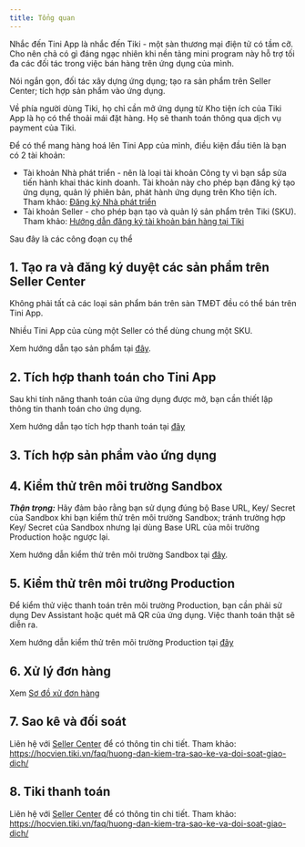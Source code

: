 ```yaml
---
title: Tổng quan
---
```


Nhắc đến Tini App là nhắc đến Tiki - một sàn thương mại điện tử có tầm cỡ. Cho nên chả có gì đáng ngạc nhiên khi nền tảng mini program này hỗ trợ tối đa các đối tác trong việc bán hàng trên ứng dụng của mình.

Nói ngắn gọn, đối tác xây dựng ứng dụng; tạo ra sản phẩm trên Seller Center; tích hợp sản phẩm vào ứng dụng.

Về phía người dùng Tiki, họ chỉ cần mở ứng dụng từ Kho tiện ích của Tiki App là họ có thể thoải mái đặt hàng. Họ sẽ thanh toán thông qua dịch vụ payment của Tiki. 

Để có thể mang hàng hoá lên Tini App của mình, điều kiện đầu tiên là bạn có 2 tài khoản:

- Tài khoản Nhà phát triển - nên là loại tài khoản Công ty vì bạn sắp sửa tiến hành khai thác kinh doanh. Tài khoản này cho phép bạn đăng ký tạo ứng dụng, quản lý phiên bản, phát hành ứng dụng trên Kho tiện ích. Tham khảo: [Đăng ký Nhà phát triển](/docs/developer/introduce/register)
- Tài khoản Seller - cho phép bạn tạo và quản lý sản phẩm trên Tiki (SKU). Tham khảo: [Hướng dẫn đăng ký tài khoản bán hàng tại Tiki](https://hocvien.tiki.vn/faq/huong-dan-dang-ky-ban-hang-va-ky-hop-dong/)

Sau đây là các công đoạn cụ thể

## 1. Tạo ra và đăng ký duyệt các sản phẩm trên Seller Center

Không phải tất cả các loại sản phẩm bán trên sàn TMĐT đều có thể bán trên Tini App. 

Nhiều Tini App của cùng một Seller có thể dùng chung một SKU.

Xem hướng dẫn tạo sản phẩm tại [đây](create-sku).

## 2. Tích hợp thanh toán cho Tini App

Sau khi tính năng thanh toán của ứng dụng được mở, bạn cần thiết lập thông tin thanh toán cho ứng dụng.

Xem hướng dẫn tạo tích hợp thanh toán tại [đây](payment-integration)

## 3. Tích hợp sản phẩm vào ứng dụng

## 4. Kiểm thử trên môi trường Sandbox

***Thận trọng:*** Hãy đảm bảo rằng bạn sử dụng đúng bộ Base URL, Key/ Secret của Sandbox khi bạn kiểm thử trên môi trường Sandbox; tránh trường hợp Key/ Secret của Sandbox nhưng lại dùng Base URL của môi trường Production hoặc ngược lại.

Xem hướng dẫn kiểm thử trên môi trường Sandbox tại [đây](/docs/backend-api/platform-api/sandbox). 

## 5. Kiểm thử trên môi trường Production

Để kiểm thử việc thanh toán trên môi trường Production, bạn cần phải sử dụng Dev Assistant hoặc quét mã QR của ứng dụng. Việc thanh toán thật sẽ diễn ra.

Xem hướng dẫn kiểm thử trên môi trường Production tại [đây](/docs/backend-api/platform-api/production)

## 6. Xử lý đơn hàng

Xem [Sơ đồ xử đơn hàng](flow)  

## 7. Sao kê và đối soát

Liên hệ với [Seller Center](https://sellercenter.tiki.vn/new#) để có thông tin chi tiết. Tham khảo: https://hocvien.tiki.vn/faq/huong-dan-kiem-tra-sao-ke-va-doi-soat-giao-dich/ 

## 8. Tiki thanh toán

Liên hệ với [Seller Center](https://sellercenter.tiki.vn/new#) để có thông tin chi tiết. Tham khảo: https://hocvien.tiki.vn/faq/huong-dan-kiem-tra-sao-ke-va-doi-soat-giao-dich/ 
